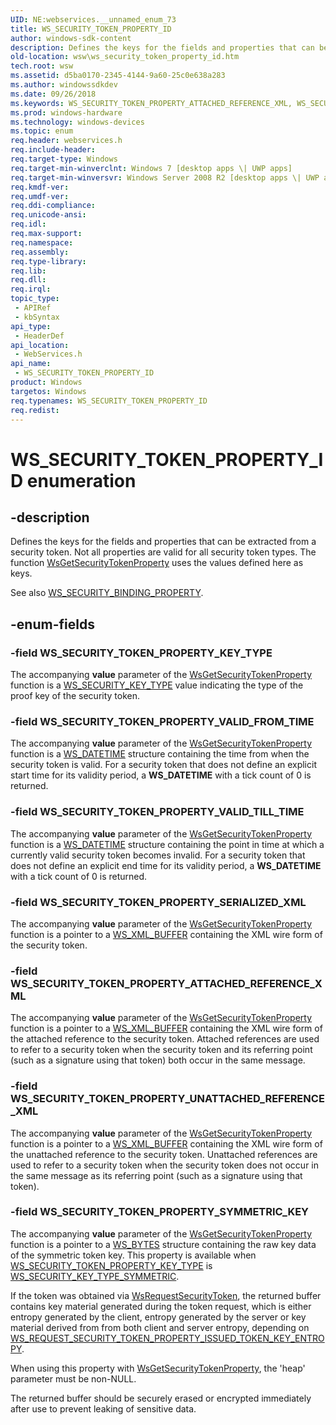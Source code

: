 ```yaml
---
UID: NE:webservices.__unnamed_enum_73
title: WS_SECURITY_TOKEN_PROPERTY_ID
author: windows-sdk-content
description: Defines the keys for the fields and properties that can be extracted from a security token. Not all properties are valid for all security token types. The function WsGetSecurityTokenProperty uses the values defined here as keys.
old-location: wsw\ws_security_token_property_id.htm
tech.root: wsw
ms.assetid: d5ba0170-2345-4144-9a60-25c0e638a283
ms.author: windowssdkdev
ms.date: 09/26/2018
ms.keywords: WS_SECURITY_TOKEN_PROPERTY_ATTACHED_REFERENCE_XML, WS_SECURITY_TOKEN_PROPERTY_ID, WS_SECURITY_TOKEN_PROPERTY_ID enumeration [Web Services for Windows], WS_SECURITY_TOKEN_PROPERTY_KEY_TYPE, WS_SECURITY_TOKEN_PROPERTY_SERIALIZED_XML, WS_SECURITY_TOKEN_PROPERTY_SYMMETRIC_KEY, WS_SECURITY_TOKEN_PROPERTY_UNATTACHED_REFERENCE_XML, WS_SECURITY_TOKEN_PROPERTY_VALID_FROM_TIME, WS_SECURITY_TOKEN_PROPERTY_VALID_TILL_TIME, webservices/WS_SECURITY_TOKEN_PROPERTY_ATTACHED_REFERENCE_XML, webservices/WS_SECURITY_TOKEN_PROPERTY_ID, webservices/WS_SECURITY_TOKEN_PROPERTY_KEY_TYPE, webservices/WS_SECURITY_TOKEN_PROPERTY_SERIALIZED_XML, webservices/WS_SECURITY_TOKEN_PROPERTY_SYMMETRIC_KEY, webservices/WS_SECURITY_TOKEN_PROPERTY_UNATTACHED_REFERENCE_XML, webservices/WS_SECURITY_TOKEN_PROPERTY_VALID_FROM_TIME, webservices/WS_SECURITY_TOKEN_PROPERTY_VALID_TILL_TIME, wsw.ws_security_token_property_id
ms.prod: windows-hardware
ms.technology: windows-devices
ms.topic: enum
req.header: webservices.h
req.include-header: 
req.target-type: Windows
req.target-min-winverclnt: Windows 7 [desktop apps \| UWP apps]
req.target-min-winversvr: Windows Server 2008 R2 [desktop apps \| UWP apps]
req.kmdf-ver: 
req.umdf-ver: 
req.ddi-compliance: 
req.unicode-ansi: 
req.idl: 
req.max-support: 
req.namespace: 
req.assembly: 
req.type-library: 
req.lib: 
req.dll: 
req.irql: 
topic_type:
 - APIRef
 - kbSyntax
api_type:
 - HeaderDef
api_location:
 - WebServices.h
api_name:
 - WS_SECURITY_TOKEN_PROPERTY_ID
product: Windows
targetos: Windows
req.typenames: WS_SECURITY_TOKEN_PROPERTY_ID
req.redist: 
---
```


# WS_SECURITY_TOKEN_PROPERTY_ID enumeration


## -description


Defines the keys for the fields and properties that can be extracted
from a security token.  Not all properties are valid for all security
token types.  The function <a href="https://msdn.microsoft.com/ce41062f-5125-4a4b-acc1-5df15b26276b">WsGetSecurityTokenProperty</a> uses
the values defined here as keys.
            

See also <a href="https://msdn.microsoft.com/f2790fd7-6f51-45a5-b2b6-e5aaaaca9660">WS_SECURITY_BINDING_PROPERTY</a>.
            


## -enum-fields




### -field WS_SECURITY_TOKEN_PROPERTY_KEY_TYPE

The accompanying <b>value</b> parameter of the <a href="https://msdn.microsoft.com/ce41062f-5125-4a4b-acc1-5df15b26276b">WsGetSecurityTokenProperty</a> function is a <a href="https://msdn.microsoft.com/95915a10-ba8f-41ca-89eb-777c85d2a411">WS_SECURITY_KEY_TYPE</a> value indicating the type of the proof key of the security token.


### -field WS_SECURITY_TOKEN_PROPERTY_VALID_FROM_TIME

The accompanying <b>value</b> parameter of the <a href="https://msdn.microsoft.com/ce41062f-5125-4a4b-acc1-5df15b26276b">WsGetSecurityTokenProperty</a> function is a <a href="https://msdn.microsoft.com/635f8e0b-f994-4500-85ad-dd74fb4a6c22">WS_DATETIME</a> structure containing the time from when the security token is valid.  For a security token
that does not define an explicit start time for its validity period, a
<b>WS_DATETIME</b> with a tick count of 0 is returned.


### -field WS_SECURITY_TOKEN_PROPERTY_VALID_TILL_TIME



The accompanying <b>value</b> parameter of the <a href="https://msdn.microsoft.com/ce41062f-5125-4a4b-acc1-5df15b26276b">WsGetSecurityTokenProperty</a> function is a <a href="https://msdn.microsoft.com/635f8e0b-f994-4500-85ad-dd74fb4a6c22">WS_DATETIME</a> structure containing the point in time at which a currently valid security token becomes invalid.  For a security token
that does not define an explicit end time for its validity period, a
<b>WS_DATETIME</b> with a tick count of 0 is returned.


### -field WS_SECURITY_TOKEN_PROPERTY_SERIALIZED_XML

The accompanying <b>value</b> parameter of the <a href="https://msdn.microsoft.com/ce41062f-5125-4a4b-acc1-5df15b26276b">WsGetSecurityTokenProperty</a> function is a pointer to a <a href="https://msdn.microsoft.com/75f1df70-4dc9-4365-9005-5eaca6688f16">WS_XML_BUFFER</a> containing the XML wire form of the security token.
                


### -field WS_SECURITY_TOKEN_PROPERTY_ATTACHED_REFERENCE_XML

The accompanying <b>value</b> parameter of the <a href="https://msdn.microsoft.com/ce41062f-5125-4a4b-acc1-5df15b26276b">WsGetSecurityTokenProperty</a> function is a pointer to a <a href="https://msdn.microsoft.com/75f1df70-4dc9-4365-9005-5eaca6688f16">WS_XML_BUFFER</a> containing
the XML wire form of the attached reference to the security token.
Attached references are used to refer to a security token when the
security token and its referring point (such as a signature using that
token) both occur in the same message.
                


### -field WS_SECURITY_TOKEN_PROPERTY_UNATTACHED_REFERENCE_XML

The accompanying <b>value</b> parameter of the <a href="https://msdn.microsoft.com/ce41062f-5125-4a4b-acc1-5df15b26276b">WsGetSecurityTokenProperty</a> function is a pointer to a <a href="https://msdn.microsoft.com/75f1df70-4dc9-4365-9005-5eaca6688f16">WS_XML_BUFFER</a> containing
the XML wire form of the unattached reference to the security token.
Unattached references are used to refer to a security token when the
security token does not occur in the same message as its referring
point (such as a signature using that token).
                


### -field WS_SECURITY_TOKEN_PROPERTY_SYMMETRIC_KEY

The accompanying <b>value</b> parameter of the <a href="https://msdn.microsoft.com/ce41062f-5125-4a4b-acc1-5df15b26276b">WsGetSecurityTokenProperty</a> function is a pointer to a <a href="https://msdn.microsoft.com/0106e372-80bf-4a62-b941-1a4501c92a9c">WS_BYTES</a> structure containing
                    the raw key data of the symmetric token key. This property is available when <a href="https://msdn.microsoft.com/d5ba0170-2345-4144-9a60-25c0e638a283">WS_SECURITY_TOKEN_PROPERTY_KEY_TYPE</a> is
                    <a href="https://msdn.microsoft.com/95915a10-ba8f-41ca-89eb-777c85d2a411">WS_SECURITY_KEY_TYPE_SYMMETRIC</a>.
                

If the token was obtained via <a href="https://msdn.microsoft.com/ee754a7d-73a9-49ae-afc7-b443fbbe0cce">WsRequestSecurityToken</a>, the returned buffer contains key material generated during 
                    the token request, which is either entropy generated by the client, entropy generated by the server or key material derived from from both client 
                    and server entropy, depending on <a href="https://msdn.microsoft.com/7a2063eb-ab60-43d5-bd8c-41ef132abf50">WS_REQUEST_SECURITY_TOKEN_PROPERTY_ISSUED_TOKEN_KEY_ENTROPY</a>.
                

When using this property with <a href="https://msdn.microsoft.com/ce41062f-5125-4a4b-acc1-5df15b26276b">WsGetSecurityTokenProperty</a>, the 'heap' parameter must be non-NULL.
                

The returned buffer should be securely erased or encrypted immediately after use to prevent leaking of sensitive data.
            

